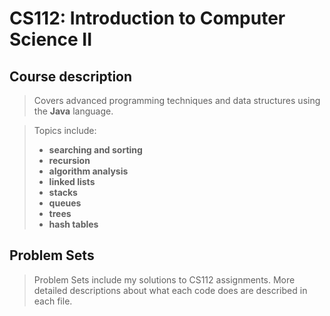 # CS112: Introduction to Computer Science II

## Course description

> Covers advanced programming techniques and data structures using the **Java** language.

> Topics include:
>
> - **searching and sorting**
> - **recursion**
> - **algorithm analysis**
> - **linked lists**
> - **stacks**
> - **queues**
> - **trees**
> - **hash tables**

## Problem Sets

> Problem Sets include my solutions to CS112 assignments. More detailed descriptions about what each code does are described in each file.


